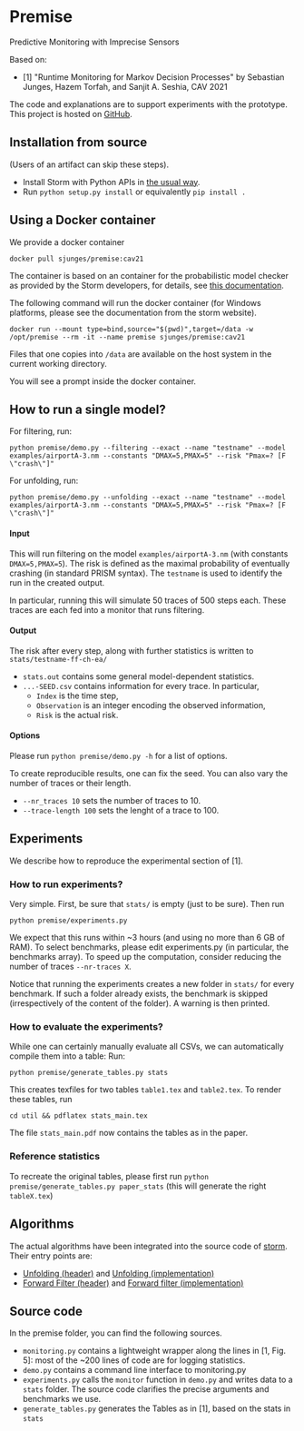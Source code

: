 # Premise 
Predictive Monitoring with Imprecise Sensors

Based on: 
- [1] "Runtime Monitoring for Markov Decision Processes" by Sebastian Junges, Hazem Torfah, and Sanjit A. Seshia, CAV 2021 

The code and explanations are to support experiments with the prototype. 
This project is hosted on [GitHub](https://github.com/monitoring-MDPs/premise). 

## Installation from source 

(Users of an artifact can skip these steps). 
- Install Storm with Python APIs in [the usual way](https://moves-rwth.github.io/stormpy/installation.html).
- Run `python setup.py install` or equivalently `pip install .`

## Using a Docker container

We provide a docker container

```
docker pull sjunges/premise:cav21
```

The container is based on an container for the probabilistic model checker as provided by the Storm developers, for details, 
see [this documentation](https://www.stormchecker.org/documentation/obtain-storm/docker.html).

The following command will run the docker container (for Windows platforms, please see the documentation from the storm website).
```
docker run --mount type=bind,source="$(pwd)",target=/data -w /opt/premise --rm -it --name premise sjunges/premise:cav21
```
Files that one copies into `/data` are available on the host system in the current working directory. 

You will see a prompt inside the docker container. 

## How to run a single model?

For filtering, run: 
```
python premise/demo.py --filtering --exact --name "testname" --model examples/airportA-3.nm --constants "DMAX=5,PMAX=5" --risk "Pmax=? [F \"crash\"]"
```

For unfolding, run: 
```
python premise/demo.py --unfolding --exact --name "testname" --model examples/airportA-3.nm --constants "DMAX=5,PMAX=5" --risk "Pmax=? [F \"crash\"]"
```

#### Input
This will run filtering on the model `examples/airportA-3.nm` (with constants `DMAX=5,PMAX=5`). 
The risk is defined as the maximal probability of eventually crashing (in standard PRISM syntax).
The `testname` is used to identify the run in the created output. 

In particular, running this will simulate 50 traces of 500 steps each. 
These traces are each fed into a monitor that runs filtering. 

#### Output
The risk after every step, along with further statistics is written to `stats/testname-ff-ch-ea/` 

- `stats.out` contains some general model-dependent statistics.
- `...-SEED.csv` contains information for every trace. 
In particular, 
    - `Index` is the time step, 
    - `Observation` is an integer encoding the observed information, 
    - `Risk` is the actual risk. 

#### Options

Please run `python premise/demo.py -h` for a list of options.
 
To create reproducible results, one can fix the seed. You can also vary the number of traces or their length. 
- `--nr_traces 10` sets the number of traces to 10.
- `--trace-length 100` sets the lenght of a trace to 100.


## Experiments
We describe how to reproduce the experimental section of [1].

### How to run experiments?

Very simple. First, be sure that `stats/` is empty (just to be sure). Then run
```
python premise/experiments.py
```

We expect that this runs within ~3 hours (and using no more than 6 GB of RAM).
To select benchmarks, please edit experiments.py (in particular, the benchmarks array).
To speed up the computation, consider reducing the number of traces `--nr-traces X`.

Notice that running the experiments creates a new folder in `stats/` for every benchmark. 
If such a folder already exists, the benchmark is skipped (irrespectively of the content of the folder). 
A warning is then printed.

### How to evaluate the experiments?
While one can certainly manually evaluate all CSVs, we can automatically compile them into a table:
Run:
```
python premise/generate_tables.py stats
```

This creates texfiles for two tables `table1.tex` and `table2.tex`. 
To render these tables, run

```
cd util && pdflatex stats_main.tex
```

The file `stats_main.pdf` now contains the tables as in the paper. 


### Reference statistics

To recreate the original tables, please first run  `python premise/generate_tables.py paper_stats` (this will generate the right `tableX.tex`)

## Algorithms

The actual algorithms have been integrated into the source code of [storm](https://www.stormchecker.org). Their entry points are:

- [Unfolding (header)](https://github.com/moves-rwth/storm/blob/master/src/storm-pomdp/transformer/ObservationTraceUnfolder.h) and [Unfolding (implementation)](https://github.com/moves-rwth/storm/blob/master/src/storm-pomdp/transformer/ObservationTraceUnfolder.cpp) 
- [Forward Filter (header)](https://github.com/moves-rwth/storm/blob/master/src/storm-pomdp/generator/NondeterministicBeliefTracker.h) and [Forward filter (implementation)](https://github.com/moves-rwth/storm/blob/master/src/storm-pomdp/generator/NondeterministicBeliefTracker.cpp)

## Source code

In the premise folder, you can find the following sources.

- `monitoring.py` contains a lightweight wrapper along the lines in [1, Fig. 5]: 
most of the ~200 lines of code are for logging statistics.
- `demo.py` contains a command line interface to monitoring.py
- `experiments.py` calls the `monitor` function in `demo.py` and writes data to a `stats` folder.
The source code clarifies the precise arguments and benchmarks we use. 
- `generate_tables.py` generates the Tables as in [1], based on the stats in `stats`


